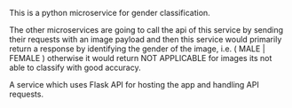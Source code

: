 This is a python microservice for gender classification.

The other microservices are going to call the api of this service by sending their requests with an image payload and then this service would primarily return a response by identifying the gender of the image, i.e. ( MALE | FEMALE ) otherwise it would return NOT APPLICABLE for images its not able to classify with good accuracy.

A service which uses Flask API for hosting the app and handling API requests. 